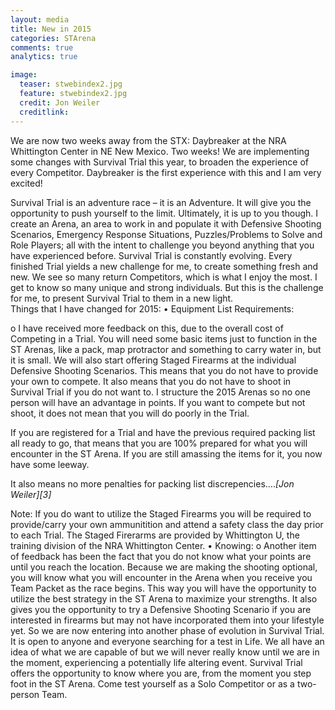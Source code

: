 ```yaml
---
layout: media
title: New in 2015
categories: STArena
comments: true
analytics: true

image:
  teaser: stwebindex2.jpg
  feature: stwebindex2.jpg
  credit: Jon Weiler
  creditlink:  
---
```

 
 
 
We are now two weeks away from the STX: Daybreaker at the NRA Whittington Center in NE New Mexico.  Two weeks!  We are implementing some changes with Survival Trial this year, to broaden the experience of every Competitor.  Daybreaker is the first experience with this and I am very excited!  

Survival Trial is an adventure race – it is an Adventure.  It will give you the opportunity to push yourself to the limit.  Ultimately, it is up to you though.  I create an Arena, an area to work in and populate it with Defensive Shooting Scenarios, Emergency Response Situations, Puzzles/Problems to Solve and Role Players; all with the intent to challenge you beyond anything that you have experienced before. 
Survival Trial is constantly evolving.  Every finished Trial yields a new challenge for me, to create something fresh and new.  We see so many return Competitors, which is what I enjoy the most.  I get to know so many unique and strong individuals.  But this is the challenge for me, to present Survival Trial to them in a new light.  
Things that I have changed for 2015:
•	Equipment List Requirements:

o	I have received more feedback on this, due to the overall cost of Competing in a Trial.  You will need some basic items just to function in the ST Arenas, like a pack, map protractor and something to carry water in, but it is small.  We will also start offering Staged Firearms at the individual Defensive Shooting Scenarios.  This means that you do not have to provide your own to compete. It also means that you do not have to shoot in Survival Trial if you do not want to.  I structure the 2015 Arenas so no one person will have an advantage in points. If you want to compete but not shoot, it does not mean that you will do poorly in the Trial.

If you are registered for a Trial and have the previous required packing list all ready to go, that means that you are 100% prepared for what you will encounter in the ST Arena.  If you are still amassing the items for it, you now have some leeway.  

<span class="teaser">It also means no more penalties for packing list discrepencies….</span><cite>[Jon Weiler][3]</cite>

Note:  If you do want to utilize the Staged Firearms you will be required to provide/carry your own ammunitition and attend a safety class the day prior to each Trial.  The Staged Firerarms are provided by Whittington U, the training division of the NRA Whittington Center.
•	Knowing:
o	Another item of feedback has been the fact that you do not know what your points are until you reach the location.  Because we are making the shooting optional, you will know what you will encounter in the Arena when you receive you Team Packet as the race begins.  This way you will have the opportunity to utilize the best strategy in the ST Arena to maximize your strengths.  It also gives you the opportunity to try a Defensive Shooting Scenario if you are interested in firearms but may not have incorporated them into your lifestyle yet.
So we are now entering into another phase of evolution in Survival Trial.  It is open to anyone and everyone searching for a test in Life.  We all have an idea of what we are capable of but we will never really know until we are in the moment, experiencing a potentially life altering event.  Survival Trial offers the opportunity to know where you are, from the moment you step foot in the ST Arena.
Come test yourself as a Solo Competitor or as a two-person Team.  
